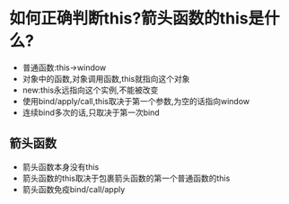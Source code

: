 # 如何正确判断this?箭头函数的this是什么?
* 普通函数:this->window
* 对象中的函数,对象调用函数,this就指向这个对象
* new:this永远指向这个实例,不能被改变
* 使用bind/apply/call,this取决于第一个参数,为空的话指向window
* 连续bind多次的话,只取决于第一次bind
## 箭头函数
* 箭头函数本身没有this
* 箭头函数的this取决于包裹箭头函数的第一个普通函数的this
* 箭头函数免疫bind/call/apply